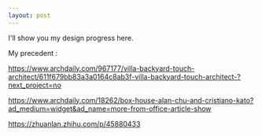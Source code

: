 ```yaml
---
layout: post
---
```


I'll show you my design progress here.

My precedent :

 https://www.archdaily.com/967177/villa-backyard-touch-architect/611f679bb83a3a0164c8ab3f-villa-backyard-touch-architect-?next_project=no 

 https://www.archdaily.com/18262/box-house-alan-chu-and-cristiano-kato?ad_medium=widget&ad_name=more-from-office-article-show

 https://zhuanlan.zhihu.com/p/45880433


